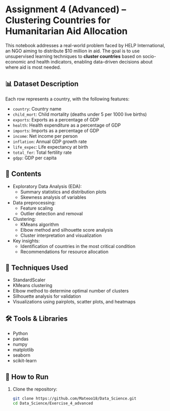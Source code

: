 # Assignment 4 (Advanced) – Clustering Countries for Humanitarian Aid Allocation

This notebook addresses a real-world problem faced by HELP International, an NGO aiming to distribute $10 million in aid. The goal is to use unsupervised learning techniques to **cluster countries** based on socio-economic and health indicators, enabling data-driven decisions about where aid is most needed.

## 📊 Dataset Description

Each row represents a country, with the following features:

- `country`: Country name  
- `child_mort`: Child mortality (deaths under 5 per 1000 live births)  
- `exports`: Exports as a percentage of GDP  
- `health`: Health expenditure as a percentage of GDP  
- `imports`: Imports as a percentage of GDP  
- `income`: Net income per person  
- `inflation`: Annual GDP growth rate  
- `life_expec`: Life expectancy at birth  
- `total_fer`: Total fertility rate  
- `gdpp`: GDP per capita

## 📌 Contents

- Exploratory Data Analysis (EDA):
  - Summary statistics and distribution plots
  - Skewness analysis of variables
- Data preprocessing:
  - Feature scaling
  - Outlier detection and removal
- Clustering:
  - KMeans algorithm
  - Elbow method and silhouette score analysis
  - Cluster interpretation and visualization
- Key insights:
  - Identification of countries in the most critical condition
  - Recommendations for resource allocation

## 🧠 Techniques Used

- StandardScaler
- KMeans clustering
- Elbow method to determine optimal number of clusters
- Silhouette analysis for validation
- Visualizations using pairplots, scatter plots, and heatmaps

## 🛠️ Tools & Libraries

- Python
- pandas
- numpy
- matplotlib
- seaborn
- scikit-learn

## 🚀 How to Run

1. Clone the repository:
   ```bash
   git clone https://github.com/Mateoo18/Data_Science.git
   cd Data_Science/Exercise_4_advanced
